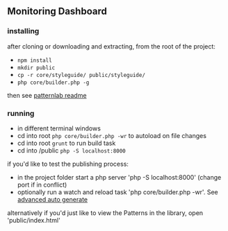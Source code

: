 ## Monitoring Dashboard

### installing

after cloning or downloading and extracting, from the root of the project:
* ```npm install```
* ```mkdir public```
* ```cp -r core/styleguide/ public/styleguide/```
* ```php core/builder.php -g```

then see [patternlab readme](patternlab-README.md)


### running

* in different terminal windows
* cd into root ```php core/builder.php -wr``` to autoload on file changes
* cd into root ```grunt``` to run build task
* cd into /public ```php -S localhost:8000```


if you'd like to  test the publishing process:
* in the project folder start a php server 'php -S localhost:8000' (change port if in conflict)
* optionally run a watch and reload task 'php core/builder.php -wr'. See [advanced auto generate](http://patternlab.io/docs/advanced-auto-regenerate.html)

alternatively if you'd just like to view the Patterns in the library, open 'public/index.html'
